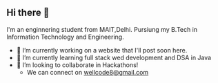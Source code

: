 ## Hi there 👋
I'm an enginnering student from MAIT,Delhi. Pursiung my B.Tech in Information Technology and Engineering.
- 🔭 I’m currently working on a website that I'll post soon here.
- 🌱 I’m currently learning full stack wed development and DSA in Java
- 👯 I’m looking to collaborate in Hackathons!
  - We can connect on wellcode8@gmail.com

<!--
**code-well0/code-well0** is a ✨ _special_ ✨ repository because its `README.md` (this file) appears on your GitHub profile.

Here are some ideas to get you started:

- 🔭 I’m currently working on ...
- 🌱 I’m currently learning ...
- 👯 I’m looking to collaborate on ...
- 🤔 I’m looking for help with ...
- 💬 Ask me about ...
- 📫 How to reach me: ...
- 😄 Pronouns: ...
- ⚡ Fun fact: ...
-->
